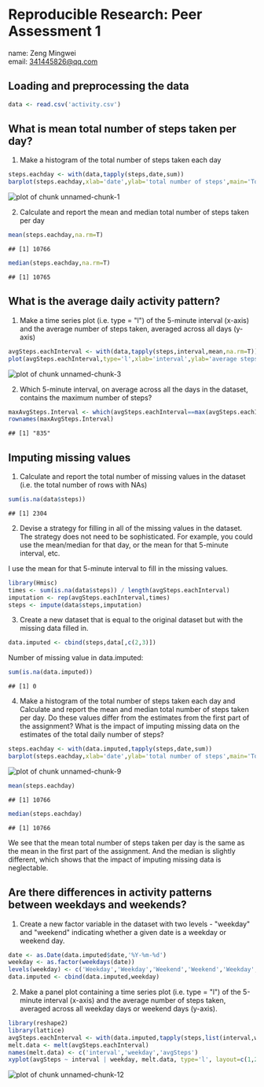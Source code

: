 # Reproducible Research: Peer Assessment 1
name: Zeng Mingwei  
email: 341445826@qq.com

## Loading and preprocessing the data


```r
data <- read.csv('activity.csv')
```


## What is mean total number of steps taken per day?

1. Make a histogram of the total number of steps taken each day


```r
steps.eachday <- with(data,tapply(steps,date,sum))
barplot(steps.eachday,xlab='date',ylab='total number of steps',main='Total number of steps taken each day')
```

![plot of chunk unnamed-chunk-1](figure/unnamed-chunk-1.png) 

2. Calculate and report the mean and median total number of steps taken per day


```r
mean(steps.eachday,na.rm=T)
```

```
## [1] 10766
```

```r
median(steps.eachday,na.rm=T)
```

```
## [1] 10765
```

## What is the average daily activity pattern?

1. Make a time series plot (i.e. type = "l") of the 5-minute interval (x-axis) and the average number of steps taken, averaged across all days (y-axis)


```r
avgSteps.eachInterval <- with(data,tapply(steps,interval,mean,na.rm=T))
plot(avgSteps.eachInterval,type='l',xlab='interval',ylab='average steps',main='Average number of steps taken')
```

![plot of chunk unnamed-chunk-3](figure/unnamed-chunk-3.png) 

2. Which 5-minute interval, on average across all the days in the dataset, contains the maximum number of steps?


```r
maxAvgSteps.Interval <- which(avgSteps.eachInterval==max(avgSteps.eachInterval),arr.ind=T)
rownames(maxAvgSteps.Interval)
```

```
## [1] "835"
```

## Imputing missing values

1. Calculate and report the total number of missing values in the dataset (i.e. the total number of rows with NAs)


```r
sum(is.na(data$steps))
```

```
## [1] 2304
```

2. Devise a strategy for filling in all of the missing values in the dataset. The strategy does not need to be sophisticated. For example, you could use the mean/median for that day, or the mean for that 5-minute interval, etc.

I use the mean for that 5-minute interval to fill in the missing values.


```r
library(Hmisc)
times <- sum(is.na(data$steps)) / length(avgSteps.eachInterval)
imputation <- rep(avgSteps.eachInterval,times)
steps <- impute(data$steps,imputation)
```

3. Create a new dataset that is equal to the original dataset but with the missing data filled in.


```r
data.imputed <- cbind(steps,data[,c(2,3)])
```

   Number of missing value in data.imputed:


```r
sum(is.na(data.imputed))
```

```
## [1] 0
```

4. Make a histogram of the total number of steps taken each day and Calculate and report the mean and median total number of steps taken per day. Do these values differ from the estimates from the first part of the assignment? What is the impact of imputing missing data on the estimates of the total daily number of steps?


```r
steps.eachday <- with(data.imputed,tapply(steps,date,sum))
barplot(steps.eachday,xlab='date',ylab='total number of steps',main='Total number of steps taken each day')
```

![plot of chunk unnamed-chunk-9](figure/unnamed-chunk-9.png) 


```r
mean(steps.eachday)
```

```
## [1] 10766
```

```r
median(steps.eachday)
```

```
## [1] 10766
```

We see that the mean total number of steps taken per day is the same as the mean in the first part of the assignment. And the median is slightly different, which shows that the impact of imputing missing data is neglectable.

## Are there differences in activity patterns between weekdays and weekends?

1. Create a new factor variable in the dataset with two levels - "weekday" and "weekend" indicating whether a given date is a weekday or weekend day.


```r
date <- as.Date(data.imputed$date,'%Y-%m-%d')
weekday <- as.factor(weekdays(date))
levels(weekday) <- c('Weekday','Weekday','Weekend','Weekend','Weekday','Weekday','Weekday')
data.imputed <- cbind(data.imputed,weekday)
```

2. Make a panel plot containing a time series plot (i.e. type = "l") of the 5-minute interval (x-axis) and the average number of steps taken, averaged across all weekday days or weekend days (y-axis).


```r
library(reshape2)
library(lattice)
avgSteps.eachInterval <- with(data.imputed,tapply(steps,list(interval,weekday),mean,na.rm=T))
melt.data <- melt(avgSteps.eachInterval)
names(melt.data) <- c('interval','weekday','avgSteps')
xyplot(avgSteps ~ interval | weekday, melt.data, type='l', layout=c(1,2),ylab='average steps')
```

![plot of chunk unnamed-chunk-12](figure/unnamed-chunk-12.png) 
